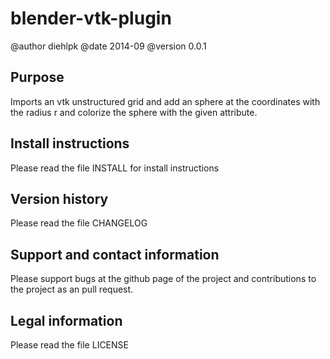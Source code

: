 blender-vtk-plugin
==================
@author diehlpk
@date 2014-09
@version 0.0.1

Purpose
-----------------

Imports an vtk unstructured grid and add an sphere at the coordinates with the radius r and colorize the sphere with the given attribute.

Install instructions
-----------------

Please read the file INSTALL for install instructions

Version history
-----------------

Please read the file CHANGELOG

Support and contact information
-----------------

Please support bugs at the github page of the project and contributions to the project as an pull request.

Legal information
-----------------

Please read the file LICENSE
